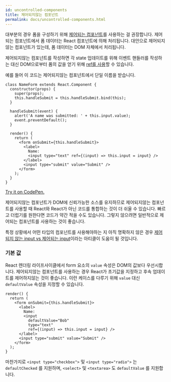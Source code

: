 ```yaml
---
id: uncontrolled-components
title: 제어되지않는 컴포넌트
permalink: docs/uncontrolled-components.html
---
```


대부분의 경우 폼을 구성하기 위해 [제어되는 컴포넌트](/docs/forms.html)를 사용하는 걸 권장합니다. 제어되는 컴포넌트에서 폼 데이터는 React 컴포넌트에 의해 처리됩니다. 대안으로 제어되지않는 컴포넌트가 있는데, 폼 데이터는 DOM 자체에서 처리됩니다.

제어되지않는 컴포넌트를 작성하면 각 state 업데이트를 위해 이벤트 핸들러를 작성하는 대신 DOM으로부터 폼의 값을 얻기 위해 [ref를 사용](/docs/refs-and-the-dom.html)할 수 있습니다.

예를 들어 이 코드는 제어되지않는 컴포넌트에서 단일 이름을 받습니다.

```javascript{8,17}
class NameForm extends React.Component {
  constructor(props) {
    super(props);
    this.handleSubmit = this.handleSubmit.bind(this);
  }

  handleSubmit(event) {
    alert('A name was submitted: ' + this.input.value);
    event.preventDefault();
  }

  render() {
    return (
      <form onSubmit={this.handleSubmit}>
        <label>
          Name:
          <input type="text" ref={(input) => this.input = input} />
        </label>
        <input type="submit" value="Submit" />
      </form>
    );
  }
}
```

[Try it on CodePen.](https://codepen.io/gaearon/pen/WooRWa?editors=0010)

제어되지않는 컴포넌트가 DOM에 신뢰가능한 소스를 유지하므로 제어되지않는 컴포넌트를 사용할 때 React와 React가 아닌 코드를 통합하는 것이 더 쉬울 수 있습니다. 빠르고 더럽기를 원한다면 코드가 약간 적을 수도 있습니다. 그렇지 않으려면 일반적으로 제어되는 컴포넌트를 사용하는 것이 좋습니다.

특정 상황에서 어떤 타입의 컴포넌트를 사용해야하는 지 아직 명확하지 않은 경우 [제어되지 않는 input vs 제어되는 input](http://goshakkk.name/controlled-vs-uncontrolled-inputs-react/)이라는 아티클이 도움이 될 것입니다.

### 기본 값

React 렌더링 라이프사이클에서 form 요소의 `value` 속성은 DOM의 값보다 우선시합니다. 제어되지않는 컴포넌트를 사용하는 경우 React가 초기값을 지정하고 후속 업데이트를 제어하지않는 것이 좋습니다. 이런 케이스를 다루기 위해 `value` 대신 `defaultValue` 속성을 지정할 수 있습니다.

```javascript{7}
render() {
  return (
    <form onSubmit={this.handleSubmit}>
      <label>
        Name:
        <input
          defaultValue="Bob"
          type="text"
          ref={(input) => this.input = input} />
      </label>
      <input type="submit" value="Submit" />
    </form>
  );
}
```

마찬가지로 `<input type="checkbox">` 및 `<input type="radio">` 는 `defaultChecked` 를 지원하며, `<select>` 및 `<textarea>` 도 `defaultValue` 를 지원합니다.